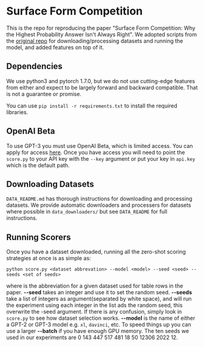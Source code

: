 # Surface Form Competition

This is the repo for reproducing the paper "Surface Form Competition: Why the Highest Probability Answer Isn't Always Right". We adopted scripts from the [original repo](https://peterwestuw.github.io/surface-form-competition-project/) for downloading/processing datasets and running the model, and added features on top of it.

## Dependencies
We use python3 and pytorch 1.7.0, but we do not use cutting-edge features from either and expect to be largely forward and backward compatible. That is not a guarantee or promise.

You can use `pip install -r requirements.txt` to install the required libraries.

## OpenAI Beta
To use GPT-3 you must use OpenAI Beta, which is limited access. You can apply for access [here](https://beta.openai.com/). Once you have access you will need to point the `score.py` to your API key with the `--key` argument or put your key in `api.key` which is the default path. 

## Downloading Datasets

`DATA_README.md` has thorough instructions for downloading and processing datasets. We provide automatic downloaders and processers for datasets where possible in `data_downloaders/` but see `DATA_README` for full instructions.

## Running Scorers
Once you have a dataset downloaded, running all the zero-shot scoring strategies at once is as simple as:

```
python score.py <dataset abbrevation> --model <model> --seed <seed> --seeds <set of seeds>
```

where **<dataset-abbreviation>** is the abbreviation for a given dataset used for table rows in the paper. **--seed** takes an integer and use it to set the random seed. **--seeds** take a list of integers as argument(separated by white space), and will run the experiment using each integer in the list ads the random seed, this overwrite the -seed argument. If there is any confusion, simply look in `score.py` to see how dataset selection works. **--model** is the name of either a GPT-2 or GPT-3 model e.g. `xl`, `davinci`, etc. To speed things up you can use a larger **--batch** if you have enough GPU memory. 
The ten seeds we used in our experiments are 0 143 447 517 481 18 50 12306 2022 12.
